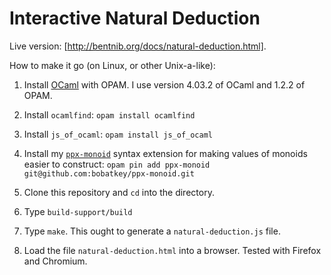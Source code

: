 # Interactive Natural Deduction

Live version: [http://bentnib.org/docs/natural-deduction.html].

How to make it go (on Linux, or other Unix-a-like):

  1. Install [OCaml](http://ocaml.org) with OPAM. I use version 4.03.2
     of OCaml and 1.2.2 of OPAM.

  2. Install `ocamlfind`: `opam install ocamlfind`

  3. Install `js_of_ocaml`: `opam install js_of_ocaml`

  4. Install my [`ppx-monoid`](https://github.com/bobatkey/ppx-monoid)
     syntax extension for making values of monoids easier to
     construct: `opam pin add ppx-monoid git@github.com:bobatkey/ppx-monoid.git`

  5. Clone this repository and `cd` into the directory.

  6. Type `build-support/build`

  7. Type `make`. This ought to generate a `natural-deduction.js` file.

  8. Load the file `natural-deduction.html` into a browser. Tested
     with Firefox and Chromium.

